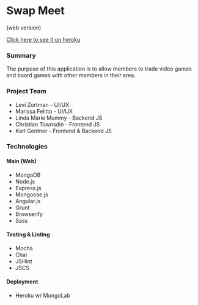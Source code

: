 # Swap Meet

(web version)

<a href="https://swapmeetproject.herokuapp.com/">Click here to see it on heroku</a>

### Summary
The purpose of this application is to allow members to trade video games and board games with other members in their area.


### Project Team
* Levi Zortman - UI/UX
* Marissa Felitto - UI/UX
* Linda Marie Mummy - Backend JS
* Christian Townsdin - Frontend JS
* Karl Gentner - Frontend & Backend JS


### Technologies

#### Main (Web)
* MongoDB
* Node.js
* Express.js
* Mongoose.js
* Angular.js
* Grunt
* Browserify
* Sass

#### Testing & Linting
* Mocha
* Chai
* JSHint
* JSCS

#### Deployment
* Heroku w/ MongoLab
